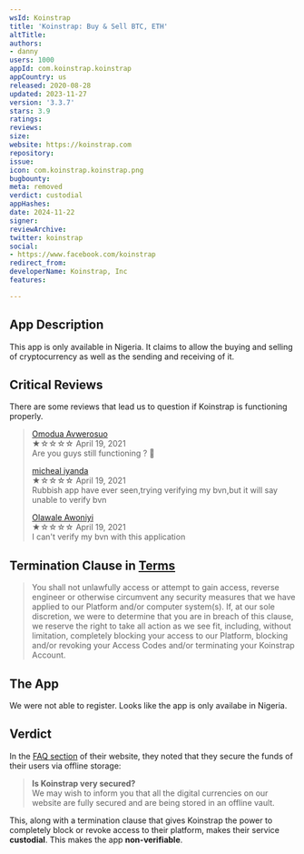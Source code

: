 ```yaml
---
wsId: Koinstrap
title: 'Koinstrap: Buy & Sell BTC, ETH'
altTitle: 
authors:
- danny
users: 1000
appId: com.koinstrap.koinstrap
appCountry: us
released: 2020-08-28
updated: 2023-11-27
version: '3.3.7'
stars: 3.9
ratings: 
reviews: 
size: 
website: https://koinstrap.com
repository: 
issue: 
icon: com.koinstrap.koinstrap.png
bugbounty: 
meta: removed
verdict: custodial
appHashes: 
date: 2024-11-22
signer: 
reviewArchive: 
twitter: koinstrap
social:
- https://www.facebook.com/koinstrap
redirect_from: 
developerName: Koinstrap, Inc
features: 

---
```


## App Description

This app is only available in Nigeria. It claims to allow the buying and selling of cryptocurrency as well as the sending and receiving of it. 

## Critical Reviews

There are some reviews that lead us to question if Koinstrap is functioning properly.

> [Omodua Avwerosuo](https://play.google.com/store/apps/details?id=com.koinstrap.koinstrap&reviewId=gp%3AAOqpTOEUnThGK3jrSAE-q0rqFPOBZ2JkWrDmmSfL_U0KzohJnzWE-6asY3vzXjhxT3rmr7w9G8al4iBj2rv0IA)<br>
  ★☆☆☆☆ April 19, 2021 <br>
       Are you guys still functioning ? 🤷
>
> [micheal iyanda](https://play.google.com/store/apps/details?id=com.koinstrap.koinstrap&reviewId=gp%3AAOqpTOHGja0eQxFYzDhNHx-CvMRP250pC_GEwOTSe25Qtj1I1_taPL-FCzCvATx-I4_7HSEo1_cD3Zjt5G0yOg)<br>
  ★☆☆☆☆ April 19, 2021 <br>
      Rubbish app have ever seen,trying verifying my bvn,but it will say unable to verify bvn
>
> [Olawale Awoniyi](https://play.google.com/store/apps/details?id=com.koinstrap.koinstrap&reviewId=gp%3AAOqpTOHpmEYl7Jw_hxZCMAkLHq4TCAkjgJF2x1RUp0OYtgy2aCbdwJXYG7L81NZE3VXjvFPUkA1tLfi8Q0tLjQ)<br>
  ★☆☆☆☆ April 19, 2021 <br>
     I can't verify my bvn with this application

## Termination Clause in [Terms](https://koinstrap.com/terms)

> You shall not unlawfully access or attempt to gain access, reverse engineer or otherwise circumvent any security measures that we have applied to our Platform and/or computer system(s). If, at our sole discretion, we were to determine that you are in breach of this clause, we reserve the right to take all action as we see fit, including, without limitation, completely blocking your access to our Platform, blocking and/or revoking your Access Codes and/or terminating your Koinstrap Account.

## The App

We were not able to register. Looks like the app is only availabe in Nigeria.

## Verdict

In the [FAQ section](https://koinstrap.com/faqs) of their website, they noted that they secure the funds of their users via offline storage:

> **Is Koinstrap very secured?**<br>
We may wish to inform you that all the digital currencies on our website are fully secured and are being stored in an offline vault.

This, along with a termination clause that gives Koinstrap the power to completely block or revoke access to their platform, makes their service **custodial**. This makes the app **non-verifiable**.
